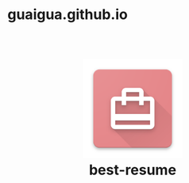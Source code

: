 # guaigua.github.io

<h1 align="center">
  <br>
  <a href="https://github.com/guaigua/guaigua.github.io">
  <img src="assets/images/logo.png" alt="Markdownify" width="200"></a>
  <br>
  best-resume
  <br>
</h1>

<div align="center">


</div>

